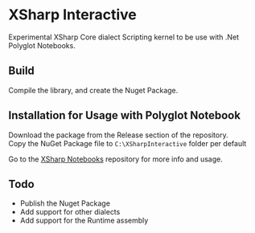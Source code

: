 # XSharp Interactive

Experimental XSharp Core dialect Scripting kernel to be use with .Net Polyglot Notebooks.

## Build

Compile the library, and create the Nuget Package.

## Installation for Usage with Polyglot Notebook

Download the package from the Release section of the repository.  
Copy the NuGet Package file to `C:\XSharpInteractive` folder per default

Go to the [XSharp Notebooks](https://github.com/X-Sharp/xsharp-notebooks) repository for more info and usage.

## Todo

- Publish the Nuget Package
- Add support for other dialects
- Add support for the Runtime assembly
